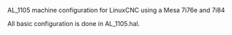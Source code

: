 AL_1105 machine configuration for LinuxCNC using a Mesa 7i76e and 7i84

All basic configuration is done in AL_1105.hal.
